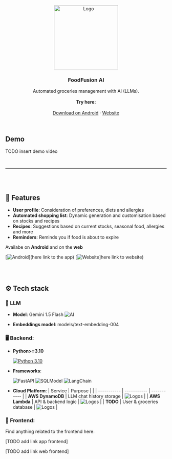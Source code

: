 <div align="center">
  <a href="https://github.com/FrameworkV/FoodFusionAI">
    <img src="https://github.com/user-attachments/assets/7de6bd73-e637-4825-9367-3cfa0ee66a92" alt="Logo" width="200" height="200">
  </a>

  <h3 align="center">FoodFusion AI</h3>

  <p align="center">
    Automated groceries management with AI (LLMs).
    <br /><br />
    <a><strong>Try here:</strong></a>
    <br />
    <br />
    <a href="TODO">Download on Android</a>
    ·
    <a href="TODO">Website</a>
  </p>
</div>

<br>

## Demo

TODO insert demo video

<br>

---

<br><br>

## 🌟 Features

- **User profile**: Consideration of preferences, diets and allergies
- **Automated shopping list**: Dynamic generation and customisation based on stocks and recipes
- **Recipes**: Suggestions based on current stocks, seasonal food, allergies and more 
- **Reminders**: Reminds you if food is about to expire

Availabe on **Android** and on the **web**

[![Android](https://img.shields.io/badge/Android-3DDC84?style=flat&logo=android&logoColor=white)](here link to the app) 
[![Website](https://img.shields.io/badge/Website-1DBF73?style=flat&logo=internet-explorer&logoColor=white)]here link to website)


<br><br>

## ⚙️ Tech stack

### 🧠 LLM
- **Model**: Gemini 1.5 Flash ![AI](https://img.shields.io/badge/AI-%2300BFFF.svg?&style=flat&logo=Artificial%20Intelligence&logoColor=white)

- **Embeddings model**: models/text-embedding-004

### 🖥️ Backend:
- **Python>=3.10**

  [![Python 3.10](https://img.shields.io/badge/Python-3.10-3776AB?style=flat&logo=python&logoColor=white)](https://www.python.org/downloads/release/python-3100/)
- **Frameworks**:

  ![FastAPI](https://img.shields.io/badge/FastAPI-005571?style=flat&logo=fastapi&logoColor=white)
  ![SQLModel](https://img.shields.io/badge/SQLModel-00833F?style=flat&logo=sqlmodel&logoColor=white)
  ![LangChain](https://img.shields.io/badge/LangChain-%230073e5.svg?&style=flat&logo=LangChain&logoColor=white)

- **Cloud Platform**:
    | Service | Purpose | |
    | ----------- | ----------- | ----------- |
    | **AWS DynamoDB** | LLM chat history storage	| ![Logos](https://skillicons.dev/icons?i=aws) |
    | **AWS Lambda** | 	API & backend logic | ![Logos](https://skillicons.dev/icons?i=aws) |
    | **TODO** | User & groceries database	| ![Logos](https://skillicons.dev/icons?i=azure) |
    
### 🎨 Frontend:
Find anything related to the frontend here:

[TODO add link app frontend]

[TODO add link web frontend]